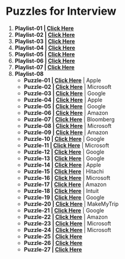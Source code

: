 # Puzzles for Interview 
1. **Playlist-01 | <a href="https://www.youtube.com/watch?v=KX7fDZQUtd0&list=PLhJlXtt17ABaJ5cBGr59shoQ6m0YNzgV3"> Click Here</a>**
2. **Playlist-02 | <a href="https://www.youtube.com/watch?v=jLQnDC07040&list=PLLUqKY4VQM7ft3y1oFdlfc44Ob7Uqk5K0"> Click Here</a>**
3. **Playlist-03 | <a href="https://www.youtube.com/watch?v=J9CVEe48Pr4&list=PLJ0OSCymthUyl7YRpq2-wJkTUprKsvA86"> Click Here</a>**
4. **Playlist-04 | <a href="https://www.youtube.com/watch?v=bRP5HbybY4U&list=PLhm1_7YKigpfPXD0QaY4tWZeCpkkiSWxR"> Click Here</a>**
5. **Playlist-05 | <a href="https://www.youtube.com/watch?v=3-avaCx4Czk&list=PLhJlXtt17ABYPfKyId5OCMkReEdvmufZn"> Click Here</a>**
6. **Playlist-06 | <a href="https://www.youtube.com/watch?v=-DkXXOGtVDU&list=PLgNNnpQxFEtZWI0PFXlJmgpDNbcz_e3Sd"> Click Here</a>**
7. **Playlist-07 | <a href="https://www.youtube.com/watch?v=nHUFU1CZ1lg"> Click Here</a>**
8. **Playlist-08**
    - **Puzzle-01 | <a href="https://www.youtube.com/shorts/9uOsB39DwGM"> Click Here</a>** | Apple
    - **Puzzle-02 | <a href="https://www.youtube.com/shorts/BK3vofe-dpw"> Click Here</a>** | Microsoft
    - **Puzzle-03 | <a href="https://www.youtube.com/shorts/7fHBgiruWI0"> Click Here</a>** | Google
    - **Puzzle-04 | <a href="https://www.youtube.com/shorts/XF4l1T8kLUo"> Click Here</a>** | Apple
    - **Puzzle-05 | <a href="https://www.youtube.com/shorts/ugn5t8xGHio"> Click Here</a>** | Google
    - **Puzzle-06 | <a href="https://www.youtube.com/shorts/m6EjUAHwaRY"> Click Here</a>** | Amazon
    - **Puzzle-07 | <a href="https://www.youtube.com/shorts/7vRBCLPPGME"> Click Here</a>** | Bloomberg
    - **Puzzle-08 | <a href="https://www.youtube.com/shorts/wV2aJhbTcLo"> Click Here</a>** | Microsoft
    - **Puzzle-09 | <a href="https://www.youtube.com/shorts/1LcA_A4A-lc"> Click Here</a>** | Amazon
    - **Puzzle-10 | <a href="https://www.youtube.com/shorts/ALJ-AQpQvNM"> Click Here</a>** | Google
    - **Puzzle-11 | <a href="https://www.youtube.com/shorts/IuWO63E-Kqs"> Click Here</a>** | Microsoft
    - **Puzzle-12 | <a href="https://www.youtube.com/shorts/k7fICVfS60I"> Click Here</a>** | Google
    - **Puzzle-13 | <a href="https://www.youtube.com/shorts/1r-8fc7LMHo"> Click Here</a>** | Google
    - **Puzzle-14 | <a href="https://www.youtube.com/shorts/dIuSKJniwEM"> Click Here</a>** | Apple
    - **Puzzle-15 | <a href="https://www.youtube.com/shorts/elmI5mgY1ns"> Click Here</a>** | Hitachi
    - **Puzzle-16 | <a href="https://www.youtube.com/shorts/8GwCPCUzH1w"> Click Here</a>** | Microsoft
    - **Puzzle-17 | <a href="https://www.youtube.com/shorts/vjeEOTI3tXU"> Click Here</a>** | Amazon
    - **Puzzle-18 | <a href="https://www.youtube.com/shorts/9j1KaGHvBEI"> Click Here</a>** | Intuit
    - **Puzzle-19 | <a href="https://www.youtube.com/shorts/7lN_YE9RZbw"> Click Here</a>** | Google
    - **Puzzle-20 | <a href="https://www.youtube.com/shorts/r5YXCN5pJyg"> Click Here</a>** | MakeMyTrip
    - **Puzzle-21 | <a href="https://www.youtube.com/shorts/HGAw-Fqy9Lc"> Click Here</a>** | Google
    - **Puzzle-22 | <a href="https://www.youtube.com/shorts/pjvTLZTZodM"> Click Here</a>** | Amazon
    - **Puzzle-23 | <a href="https://youtu.be/BK3vofe-dpw"> Click Here</a>** | Microsoft
    - **Puzzle-24 | <a href="https://youtu.be/BWLhtTvxEqg"> Click Here</a>** | Microsoft
    - **Puzzle-25 | <a href="https://www.youtube.com/shorts/u2XVO6g-paY"> Click Here</a>**
    - **Puzzle-26 | <a href="https://www.youtube.com/shorts/Eq9evcrYN1w"> Click Here</a>** 
    - **Puzzle-27 | <a href="https://www.youtube.com/shorts/UYQddvyCTVY"> Click Here</a>** 
